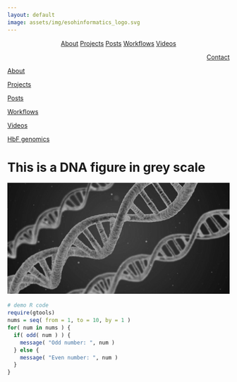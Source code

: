 ```yaml
---
layout: default
image: assets/img/esohinformatics_logo.svg
---
```


<div class="actions ghbtn-container" align="center">
    <div class="ghbtn-group">
        <a href="/about.html" class="ghbtn">About</a>
        <a href="/project.html" class="ghbtn">Projects</a>
        <a href="/post.html" class="ghbtn">Posts</a>
        <a href="/workflow.html" class="ghbtn">Workflows</a>
        <a href="/video.html" class="ghbtn">Videos</a>
        <p align="right"><a href="/contact.html" class="ghbtn">Contact</a></p>
    </div> 
</div>

<div class="actions ghbtn-container">
  <p align="left"><a href="/about.html" class="mybtn">About</a></p>
  <p align="left"><a href="/project.html" class="mybtn">Projects</a></p>
  <p align="left"><a href="/post.html" class="mybtn">Posts</a></p>
  <p align="left"><a href="/workflow.html" class="mybtn">Workflows</a></p>
  <p align="left"><a href="/video.html" class="mybtn">Videos</a></p>
</div>


[HbF genomics](./hbfgwascodebook.html)

# This is a DNA figure in grey scale

![](uploads/dna_greyscale.png)

```r
# demo R code
require(gtools)
nums = seq( from = 1, to = 10, by = 1 )
for( num in nums ) { 
  if( odd( num ) ) {
    message( "Odd number: ", num )
  } else {
    message( "Even number: ", num )
  }
}
```
